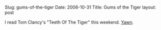 Slug: gums-of-the-tiger
Date: 2006-10-31
Title: Gums of the Tiger
layout: post

I read Tom Clancy&#39;s &quot;Teeth Of The Tiger&quot; this weekend. [Yawn](http://www.redmonk.net/more/reviews/teeth_of_the_tiger).
